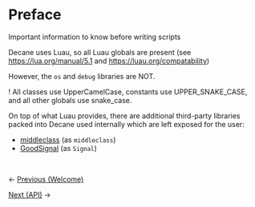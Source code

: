 # Preface
Important information to know before writing scripts

Decane uses Luau, so all Luau globals are present (see https://lua.org/manual/5.1 and https://luau.org/compatability)

However, the `os` and `debug` libraries are NOT.

! All classes use UpperCamelCase, constants use UPPER_SNAKE_CASE, and all other globals use snake_case.

On top of what Luau provides, there are additional third-party libraries packed into Decane used internally which are left exposed for the user:

* [middleclass](https://github.com/kikito/middleclass) (as `middleclass`)
* [GoodSignal](https://github.com/stravant/goodsignal) (as `Signal`)

<br>

<- [Previous (Welcome)](../README.MD)

[Next (API)](../API/README.MD) ->